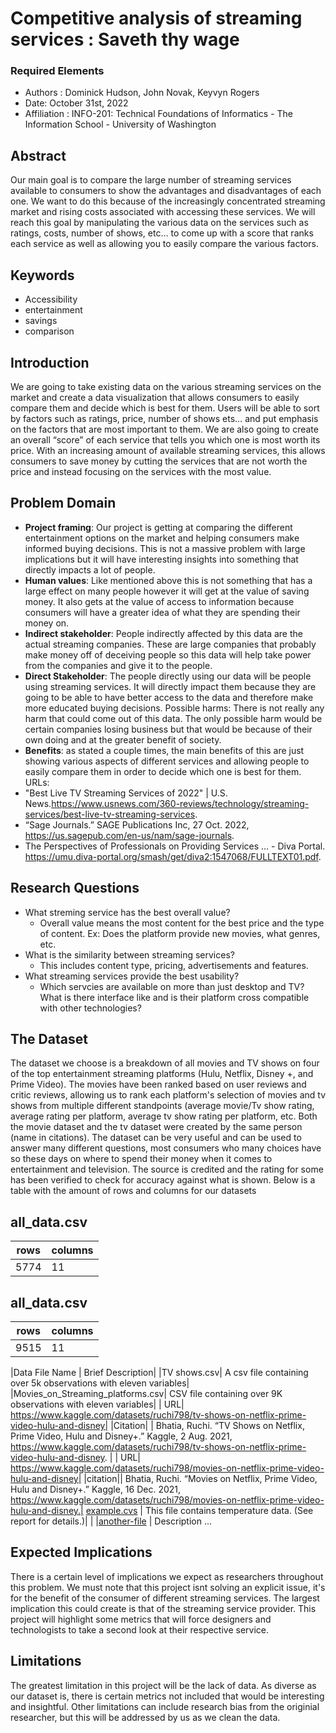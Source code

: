 # Competitive analysis of streaming services : Saveth thy wage  
### Required Elements
* Authors : Dominick Hudson, John Novak, Keyvyn Rogers
* Date: October 31st, 2022
* Affiliation : INFO-201: Technical Foundations of Informatics - The Information School - University of Washington

## Abstract
Our main goal is to compare the large number of streaming services available to consumers to show the advantages and disadvantages of each one. We want to do this because of the increasingly concentrated streaming market and rising costs associated with accessing these services. We will reach this goal by manipulating the various data on the services such as ratings, costs, number of shows, etc… to come up with a score that ranks each service as well as allowing you to easily compare the various factors.
## Keywords
- Accessibility
- entertainment
- savings
- comparison

## Introduction
We are going to take existing data on the various streaming services on the market and create a data visualization that allows consumers to easily compare them and decide which is best for them. Users will be able to sort by factors such as ratings, price, number of shows ets… and put emphasis on the factors that are most important to them. We are also going to create an overall “score” of each service that tells you which one is most worth its price. With an increasing amount of available streaming services, this allows consumers to save money by cutting the services that are not worth the price and instead focusing on the services with the most value.
## Problem Domain
- **Project framing**: Our project is getting at comparing the different entertainment options on the market and helping consumers make informed buying decisions. This is not a massive problem with large implications but it will have interesting insights into something that directly impacts a lot of people.
- **Human values**: Like mentioned above this is not something that has a large effect on many people however it will get at the value of saving money. It also gets at the value of access to information because consumers will have a greater idea of what they are spending their money on.
- **Indirect stakeholder**: People indirectly affected by this data are the actual streaming companies. These are large companies that probably make money off of deceiving people so this data will help take power from the companies and give it to the people.
- **Direct Stakeholder**: The people directly using our data will be people using streaming services. It will directly impact them because they are going to be able to have better access to the data and therefore make more educated buying decisions.
Possible harms: There is not really any harm that could come out of this data. The only possible harm would be certain companies losing business but that would be because of their own doing and at the greater benefit of society.
- **Benefits**: as stated a couple times, the main benefits of this are just showing various aspects of different services and allowing people to easily compare them in order to decide which one is best for them.
URLs:
-  "Best Live TV Streaming Services of 2022" | U.S. News.https://www.usnews.com/360-reviews/technology/streaming-services/best-live-tv-streaming-services.
- “Sage Journals.” SAGE Publications Inc, 27 Oct. 2022, https://us.sagepub.com/en-us/nam/sage-journals.
- The Perspectives of Professionals on Providing Services ... - Diva Portal. https://umu.diva-portal.org/smash/get/diva2:1547068/FULLTEXT01.pdf. 

## Research Questions
  * What streming service has the best overall value?
    -  Overall value means the most content for the best price and the type of content. Ex: Does the platform provide new movies, what genres, etc.
  * What is the similarity between streaming services?
    - This includes content type, pricing, advertisements and features.
  * What streaming services provide the best usability?
    - Which servcies are available on more than just desktop and TV? What is there interface like and is their platform cross compatible with other technologies?

## The Dataset
The dataset we choose is a breakdown of all movies and TV shows on four of the top entertainment streaming platforms (Hulu, Netflix, Disney +, and Prime Video). The movies have been ranked based on user reviews and critic reviews, allowing us to rank each platform's selection of movies and tv shows from multiple different standpoints (average movie/Tv show rating, average rating per platform, average tv show rating per platform, etc. Both the movie dataset and the tv dataset were created by the same person (name in citations). The dataset can be very useful and can be used to answer many different questions, most consumers who many choices have so these days on where to spend their money when it comes to entertainment and television. The source is credited and the rating for some has been verified to check for accuracy against what is shown. Below is a table with the amount of rows and columns for our datasets

 ## all_data.csv
| rows   | columns |
| ------ | ------  |
| 5774   |    11   |

 ## all_data.csv
| rows   | columns |
| ------ | ------  |
| 9515   |    11   |
    
|Data File Name | Brief Description|
|TV shows.csv| A csv file containing over 5k observations with eleven variables| 
|Movies_on_Streaming_platforms.csv| CSV file containing over 9K observations with eleven variables|
| URL| https://www.kaggle.com/datasets/ruchi798/tv-shows-on-netflix-prime-video-hulu-and-disney|
|Citation| | Bhatia, Ruchi. “TV Shows on Netflix, Prime Video, Hulu and Disney+.” Kaggle, 2 Aug. 2021, https://www.kaggle.com/datasets/ruchi798/tv-shows-on-netflix-prime-video-hulu-and-disney. |
| URL| https://www.kaggle.com/datasets/ruchi798/movies-on-netflix-prime-video-hulu-and-disney|
|citation|| Bhatia, Ruchi. “Movies on Netflix, Prime Video, Hulu and Disney+.” Kaggle, 16 Dec. 2021, https://www.kaggle.com/datasets/ruchi798/movies-on-netflix-prime-video-hulu-and-disney.|
[example.cvs](./example.csv) | This file contains temperature data. (See report for details.)|
|
|[another-file](./filename2.csv) | Description ... 
## Expected Implications
  There is a certain level of implications we expect as researchers throughout this problem. We must note that this project isnt solving an explicit issue, it's for the benefit of the consumer of different streaming services. The largest implication this could create is that of the streaming service provider. This project will highlight some metrics that will force designers and technologists to take a second look at their respective service.   
## Limitations
  The greatest limitation in this project will be the lack of data. As diverse as our dataset is, there is certain metrics not included that would be interesting and insightful. Other limitations can include research bias from the originial researcher, but this will be addressed by us as we clean the data.   
##
